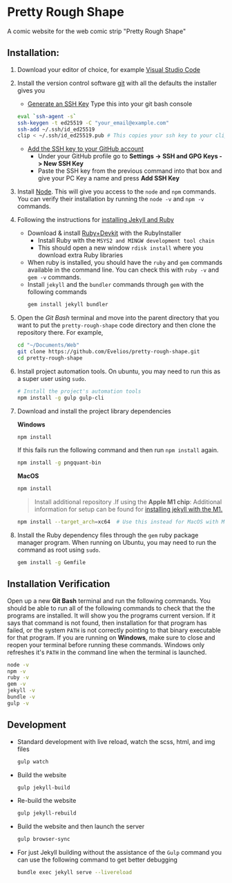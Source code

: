 # Pretty Rough Shape

A comic website for the web comic strip "Pretty Rough Shape"

## Installation:

1. Download your editor of choice, for example [Visual Studio Code](https://code.visualstudio.com/download)

2. Install the version control software [git](https://git-scm.com/downloads) with all the defaults the installer gives
   you
    * [Generate an SSH Key](https://docs.github.com/en/authentication/connecting-to-github-with-ssh/generating-a-new-ssh-key-and-adding-it-to-the-ssh-agent)
      Type this into your git bash console
     ```sh
     eval `ssh-agent -s`
     ssh-keygen -t ed25519 -C "your_email@example.com"
     ssh-add ~/.ssh/id_ed25519
     clip < ~/.ssh/id_ed25519.pub # This copies your ssh key to your clipboard
     ```
    * [Add the SSH key to your GitHub account](https://docs.github.com/en/authentication/connecting-to-github-with-ssh/adding-a-new-ssh-key-to-your-github-account)
        + Under your GitHub profile go to __Settings -> SSH and GPG Keys -> New SSH Key__
        + Paste the SSH key from the previous command into that box and give your PC Key a name and press __Add SSH
          Key__

3. Install [Node](https://nodejs.org/en/). This will give you access to the `node` and `npm` commands. You can verify
   their installation by running the `node -v` and `npm -v` commands.

4. Following the instructions for [installing Jekyll and Ruby](https://jekyllrb.com/docs/installation/windows/)
    * Download & install [Ruby+Devkit](https://www.ruby-lang.org/en/) with the RubyInstaller
        + Install Ruby with the `MSYS2 and MINGW development tool chain`
        + This should open a new window `rdisk install` where you download extra Ruby libraries
    * When ruby is installed, you should have the `ruby` and `gem` commands available in the command line. You can check
      this with `ruby -v` and `gem -v` commands.
    * Install `jekyll` and the `bundler` commands through `gem` with the following commands
       ```sh
       gem install jekyll bundler
       ```

5. Open the _Git Bash_ terminal and move into the parent directory that you want to put the `pretty-rough-shape` code
   directory and then clone the repository there. For example,
   ```sh
   cd "~/Documents/Web"
   git clone https://github.com/Evelios/pretty-rough-shape.git
   cd pretty-rough-shape
   ```

6. Install project automation tools. On ubuntu, you may need to run this as a super user using `sudo`.

   ```sh
   # Install the project's automation tools
   npm install -g gulp gulp-cli
   ```

7. Download and install the project library dependencies

   __Windows__

   ```sh
   npm install
   ```

   If this fails run the following command and then run `npm install` again.
   ```sh
   npm install -g pngquant-bin
   ```

   __MacOS__

   ```sh
   npm install
   ```

   > Install additional repository
   .If using the __Apple M1 chip__: Additional information for setup can be found
   for [installing jekyll with the M1.](https://www.earthinversion.com/blogging/how-to-install-jekyll-on-appple-m1-macbook/)

      ```sh
      npm install --target_arch=xc64  # Use this instead for MacOS with M1 chip
      
      ```
8. Install the Ruby dependency files through the `gem` ruby package manager program. When running on Ubuntu, you may
   need to run the command as root using `sudo`.
   ```sh
   gem install -g Gemfile
   ```

## Installation Verification

Open up a new __Git Bash__ terminal and run the following commands. You should be able to run all of the following
commands to check that the the programs are installed. It will show you the programs current version. If it says that
command is not found, then installation for that program has failed, or the system `PATH` is not correctly pointing to
that binary executable for that program. If you are running on __Windows__, make sure to close and reopen your terminal before running these commands. Windows only refreshes it's `PATH` in the command line when the terminal is launched.

```sh
node -v
npm -v
ruby -v
gem -v
jekyll -v
bundle -v
gulp -v
```

## Development

* Standard development with live reload, watch the scss, html, and img files
   ```sh
   gulp watch
   ```

* Build the website
   ```sh
   gulp jekyll-build
   ```

* Re-build the website
   ```sh
   gulp jekyll-rebuild
   ```

* Build the website and then launch the server
   ```sh
   gulp browser-sync
   ```

* For just Jekyll building without the assistance of the `Gulp` command you can use the following command to get better
  debugging
   ```sh
   bundle exec jekyll serve --livereload
   ```
